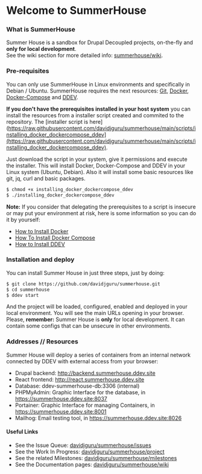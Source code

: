 # Welcome to SummerHouse 

### What is SummerHouse
Summer House is a sandbox for Drupal Decoupled projects, on-the-fly and **only for local development**.  
See the wiki section for more detailed info: [summerhouse/wiki](https://github.com/davidjguru/summerhouse/wiki).  

### Pre-requisites
You can only use SummerHouse in Linux environments and specifically in Debian / Ubuntu. SummerHouse requires the next resources: [Git](https://git-scm.com/), [Docker](https://www.docker.com/get-started/), [Docker-Compose](https://docs.docker.com/compose/) and [DDEV](https://ddev.readthedocs.io/en/stable/).  

**If you don't have the prerequisites installed in your host system** you can install the resources from a installer script created and commited to the repository. The [installer script is here](https://raw.githubusercontent.com/davidjguru/summerhouse/main/scripts/installing_docker_dockercompose_ddev](https://raw.githubusercontent.com/davidjguru/summerhouse/main/scripts/installing_docker_dockercompose_ddev).

Just download the script in your system, give it permissions and execute the installer. This will install Docker, Docker-Compose and DDEV in your Linux system (Ubuntu, Debian). Also it will install some basic resources like git, jq, curl and basic packages.  

```bash
$ chmod +x installing_docker_dockercompose_ddev
$ ./installing_docker_dockercompose_ddev
``` 
**Note:** If you consider that delegating the prerequisites to a script is insecure or may put your environment at risk, here is some information so you can do it by yourself:
* [How to Install Docker](https://www.digitalocean.com/community/tutorial_collections/how-to-install-and-use-docker)  
* [How To Install Docker Compose](https://www.digitalocean.com/community/tutorial_collections/how-to-install-docker-compose)  
* [How to Install DDEV](https://www.digitalocean.com/community/tutorials/how-to-develop-a-drupal-9-website-on-your-local-machine-using-docker-and-ddev#option-2-mdash-installing-ddev-on-linux)  

### Installation and deploy

You can install Summer House in just three steps, just by doing:  

```bash
$ git clone https://github.com/davidjguru/summerhouse.git
$ cd summerhouse
$ ddev start
```
And the project will be loaded, configured, enabled and deployed in your local environment. You will see the main URLs opening in your browser.  
Please, **remember:** Summer House is **only** for local development. It can contain some configs that can be unsecure in other environments.  

### Addresses // Resources

Summer House will deploy a series of containers from an internal network connected by DDEV with external access from your browser: 

- Drupal backend: http://backend.summerhouse.ddev.site
- React frontend: http://react.summerhouse.ddev.site
- Database: ddev-summerhouse-db:3306 (internal)
- PHPMyAdmin: Graphic Interface for the database, in https://summerhouse.ddev.site:8037
- Portainer: Graphic Interface for managing Containers, in https://summerhouse.ddev.site:8001
- Mailhog: Email testing tool, in https://summerhouse.ddev.site:8026


#### Useful Links 

* See the Issue Queue: [davidjguru/summerhouse/issues](https://github.com/davidjguru/summerhouse/issues)  
* See the Work In Progress: [davidjguru/summerhouse/project](https://github.com/davidjguru/summerhouse/projects/1)  
* See the related Milestones: [davidjguru/summerhouse/milestones](https://github.com/davidjguru/summerhouse/milestones)  
* See the Documentation pages: [davidjguru/summerhouse/wiki](https://github.com/davidjguru/summerhouse/wiki)  
